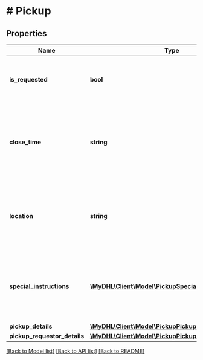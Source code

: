 # # Pickup

## Properties

Name | Type | Description | Notes
------------ | ------------- | ------------- | -------------
**is_requested** | **bool** | Please advise if a pickup is needed for this shipment | [default to false]
**close_time** | **string** | The latest time the location premises is available to dispatch the DHL Express shipment. (HH:MM) | [optional]
**location** | **string** | Provides information on where the package should be picked up by DHL courier. | [optional]
**special_instructions** | [**\MyDHL\Client\Model\PickupSpecialInstructionsInner[]**](PickupSpecialInstructionsInner.md) | Details special pickup instructions you may wish to send to the DHL Courier. | [optional]
**pickup_details** | [**\MyDHL\Client\Model\PickupPickupDetails**](PickupPickupDetails.md) |  | [optional]
**pickup_requestor_details** | [**\MyDHL\Client\Model\PickupPickupRequestorDetails**](PickupPickupRequestorDetails.md) |  | [optional]

[[Back to Model list]](../../README.md#models) [[Back to API list]](../../README.md#endpoints) [[Back to README]](../../README.md)
